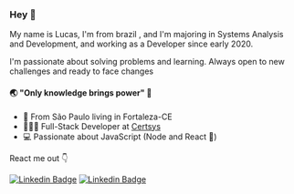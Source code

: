 ### Hey 👋

My name is Lucas, I'm from brazil , and I'm majoring in Systems Analysis and Development, and working as a Developer since early 2020.

I'm passionate about solving problems and learning. Always open to new challenges and ready to face changes

#### 🌏 "Only knowledge brings power" 🧠

- 📍 From São Paulo living in Fortaleza-CE
- 👨🏽‍💻 Full-Stack Developer at [Certsys](https://www.certsys.com.br/)
- 💻 Passionate about JavaScript (Node and React 💛)

React me out 👇

[![Linkedin Badge](https://img.shields.io/badge/-Lucas%20Rocha-0E76A8?style=flat-square&logo=Linkedin&logoColor=white&link=https://www.linkedin.com/in/lucas-rocha-a723b8150/)](https://www.linkedin.com/in/lucas-rocha-a723b8150/) [![Linkedin Badge](https://img.shields.io/badge/-Lucas%20Rocha-E1306C?style=flat-square&logo=Instagram&logoColor=white&link=https://www.instagram.com/luskarocha_/)](https://www.instagram.com/luskarocha_/)
